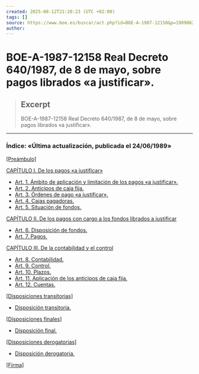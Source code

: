 ```yaml
---
created: 2025-08-12T21:20:23 (UTC +02:00)
tags: []
source: https://www.boe.es/buscar/act.php?id=BOE-A-1987-12158&p=19890624&tn=2
author: 
---
```


# BOE-A-1987-12158 Real Decreto 640/1987, de 8 de mayo, sobre pagos librados «a justificar».

> ## Excerpt
> BOE-A-1987-12158 Real Decreto 640/1987, de 8 de mayo, sobre pagos librados «a justificar».

---
### Índice: «Última actualización, publicada el 24/06/1989»

[\[Preámbulo\]](https://www.boe.es/buscar/act.php?id=BOE-A-1987-12158&p=19890624&tn=1#preambulo)

[CAPÍTULO I. De los pagos «a justificar»](https://www.boe.es/buscar/act.php?id=BOE-A-1987-12158&p=19890624&tn=1#cprimero)

-   [Art. 1. Ámbito de aplicación y limitación de los pagos «a justificar».](https://www.boe.es/buscar/act.php?id=BOE-A-1987-12158&p=19890624&tn=1#a1)
-   [Art. 2. Anticipos de caja fija.](https://www.boe.es/buscar/act.php?id=BOE-A-1987-12158&p=19890624&tn=1#a2)
-   [Art. 3. Órdenes de pago «a justificar».](https://www.boe.es/buscar/act.php?id=BOE-A-1987-12158&p=19890624&tn=1#a3)
-   [Art. 4. Cajas pagadoras.](https://www.boe.es/buscar/act.php?id=BOE-A-1987-12158&p=19890624&tn=1#a4)
-   [Art. 5. Situación de fondos.](https://www.boe.es/buscar/act.php?id=BOE-A-1987-12158&p=19890624&tn=1#a5)

[CAPÍTULO II. De los pagos con cargo a los fondos librados a justificar](https://www.boe.es/buscar/act.php?id=BOE-A-1987-12158&p=19890624&tn=1#cii)

-   [Art. 6. Disposición de fondos.](https://www.boe.es/buscar/act.php?id=BOE-A-1987-12158&p=19890624&tn=1#a6)
-   [Art. 7. Pagos.](https://www.boe.es/buscar/act.php?id=BOE-A-1987-12158&p=19890624&tn=1#a7)

[CAPÍTULO III. De la contabilidad y el control](https://www.boe.es/buscar/act.php?id=BOE-A-1987-12158&p=19890624&tn=1#ciii)

-   [Art. 8. Contabilidad.](https://www.boe.es/buscar/act.php?id=BOE-A-1987-12158&p=19890624&tn=1#a8)
-   [Art. 9. Control.](https://www.boe.es/buscar/act.php?id=BOE-A-1987-12158&p=19890624&tn=1#a9)
-   [Art. 10. Plazos.](https://www.boe.es/buscar/act.php?id=BOE-A-1987-12158&p=19890624&tn=1#a10)
-   [Art. 11. Aplicación de los anticipos de caja fija.](https://www.boe.es/buscar/act.php?id=BOE-A-1987-12158&p=19890624&tn=1#a11)
-   [Art. 12. Cuentas.](https://www.boe.es/buscar/act.php?id=BOE-A-1987-12158&p=19890624&tn=1#a12)

[\[Disposiciones transitorias\]](https://www.boe.es/buscar/act.php?id=BOE-A-1987-12158&p=19890624&tn=1#dt)

-   [Disposición transitoria.](https://www.boe.es/buscar/act.php?id=BOE-A-1987-12158&p=19890624&tn=1#dt)

[\[Disposiciones finales\]](https://www.boe.es/buscar/act.php?id=BOE-A-1987-12158&p=19890624&tn=1#df)

-   [Disposición final.](https://www.boe.es/buscar/act.php?id=BOE-A-1987-12158&p=19890624&tn=1#df)

[\[Disposiciones derogatorias\]](https://www.boe.es/buscar/act.php?id=BOE-A-1987-12158&p=19890624&tn=1#dd)

-   [Disposición derogatoria.](https://www.boe.es/buscar/act.php?id=BOE-A-1987-12158&p=19890624&tn=1#dd)

[\[Firma\]](https://www.boe.es/buscar/act.php?id=BOE-A-1987-12158&p=19890624&tn=1#firma)
